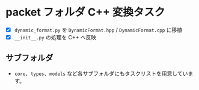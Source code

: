 # packet フォルダ C++ 変換タスク

- [x] `dynamic_format.py` を `DynamicFormat.hpp` / `DynamicFormat.cpp` に移植
- [x] `__init__.py` の処理を C++ へ反映

## サブフォルダ
- `core`、`types`、`models` など各サブフォルダにもタスクリストを用意しています。
